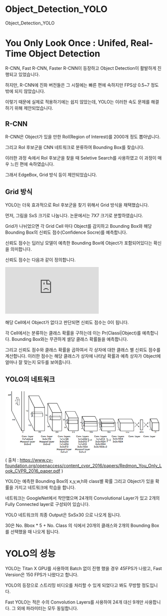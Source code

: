 # Object_Detection_YOLO
Object_Detection_YOLO

# You Only Look Once : Unifed, Real-Time Object Detection

R-CNN, Fast R-CNN, Faster R-CNN이 등장하고 Object Detection이 활발하게 진행되고 있었습니다.

하지만, R-CNN에 진화 버전들은 그 시절에는 빠른 편에 속하지만 FPS상 0.5~7 정도밖에 되지 않았습니다.

이렇기 때문에 실제로 적용하기에는 쉽지 않았는데, YOLO는 이러한 속도 문제를 해결하기 위해 제안되었습니다.

## R-CNN

R-CNN은 Object가 있을 만한 RoI(Region of Interest)를 2000개 정도 뽑아냅니다.

그리고 RoI 후보군을 CNN 네트워크로 분류하여 Bounding Box를 찾습니다.

이러한 과정 속에서 RoI 후보군을 찾을 때 Seletive Search를 사용하였고 이 과정이 매우 느린 편에 속하였습니다.

그래서 EdgeBox, Grid 방식 등이 제안되었습니다.

## Grid 방식

YOLO는 더욱 효과적으로 RoI 후보군을 찾기 위해서 Grid 방식을 채택했습니다.

먼저, 그림을 SxS 크기로 나눕니다. 논문에서는 7X7 크기로 분할하였습니다.

Grid가 나뉘었으면 각 Grid Cell 마다 Object를 감지하고 Bounding Box와 해당 Bounding Box의 신뢰도 점수(Confidence Socre)를 예측합니다.

신뢰도 점수는 딥러닝 모델이 예측한 Bounding Box에 Object가 포함되어있다는 확신을 의미합니다.

신뢰도 점수는 다음과 같이 정의합니다.

![eq1](https://latex.codecogs.com/gif.latex?%5Ctextup%7BPr%7D%28Object%29%20*%20%5Ctextup%7BIoU%7D%5E%7Btruth%7D_%7Bpred%7D)

해당 Cell에서 Object가 없다고 판단되면 신뢰도 점수는 0이 됩니다.

각 Cell에서는 분류하는 클래스 확률을 구하는데 이는 Pr(Classi|Object)를 예측합니다. Bounding Box와는 무관하게 셀당 클래스 확률들을 예측합니다.

그리고 신뢰도 점수와 클래스 확률을 곱하여서 각 상자에 대한 클래스 별 신뢰도 점수를 계산합니다. 이러한 점수는 해당 클래스가 상자에 나타날 확률과 예측 상자가 Object에 얼마나 잘 맞는지 모두를 보여줍니다.

## YOLO의 네트워크

![img1](https://github.com/kjo26619/Object_Detection_YOLO/blob/main/YOLO.PNG)
( 출처 : https://www.cv-foundation.org/openaccess/content_cvpr_2016/papers/Redmon_You_Only_Look_CVPR_2016_paper.pdf )

YOLO는 예측한 Bounding Box의 x,y,w,h와 class별 확률 그리고 Object가 있을 확률을 가지고 네트워크에 학습을 합니다.

네트워크는 GoogleNet에서 착안했으며 24개의 Convolutional Layer가 있고 2개의 Fully Connected layer로 구성되어 있습니다.

YOLO 네트워크의 최종 Output은 SxSx30 으로 나오게 됩니다.

30은 No. Bbox * 5 + No. Class 의 식에서 20개의 클래스와 2개의 Bounding Box를 선택했을 때 나오게 됩니다.

# YOLO의 성능

YOLO는 Titan X GPU를 사용하여 Batch 없이 진행 했을 경우 45FPS가 나왔고, Fast Version은 150 FPS가 나왔다고 합니다.

YOLO의 등장으로 스트리밍 비디오를 처리할 수 있게 되었다고 봐도 무방할 정도입니다.

Fast YOLO는 적은 수의 Convolution Layers를 사용하여 24개 대신 9개만 사용합니다. 그 외에 파라미터는 모두 동일합니다.
